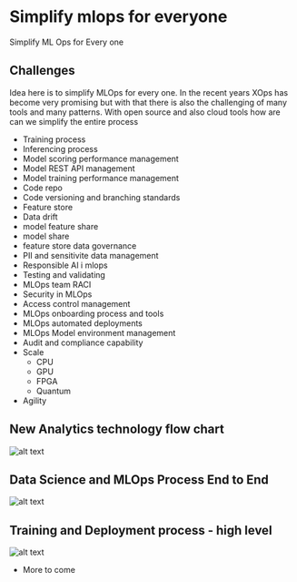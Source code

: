 # Simplify mlops for everyone

Simplify ML Ops for Every one

## Challenges

Idea here is to simplify MLOps for every one. In the recent years XOps has become very promising but with that there is also the challenging of many tools and many patterns.
With open source and also cloud tools how are can we simplify the entire process

- Training process
- Inferencing process
- Model scoring performance management
- Model REST API management
- Model training performance management
- Code repo
- Code versioning and branching standards
- Feature store
- Data drift
- model feature share
- model share
- feature store data governance
- PII and sensitivite data management
- Responsible AI i mlops
- Testing and validating
- MLOps team RACI
- Security in MLOps
- Access control management
- MLOps onboarding process and tools
- MLOps automated deployments
- MLOps Model environment management
- Audit and compliance capability
- Scale
  - CPU
  - GPU
  - FPGA
  - Quantum  
- Agility

## New Analytics technology flow chart

![alt text](https://github.com/balakreshnan/simplifymlopsforeveryone/blob/main/images/AnalyticsTechchart.jpg "Logo Title Text 1")

## Data Science and MLOps Process End to End

![alt text](https://github.com/balakreshnan/simplifymlopsforeveryone/blob/main/images/MLOps.jpg "Logo Title Text 1")

## Training and Deployment process - high level

![alt text](https://github.com/balakreshnan/simplifymlopsforeveryone/blob/main/images/rcadiag.jpg "Logo Title Text 1")

- More to come